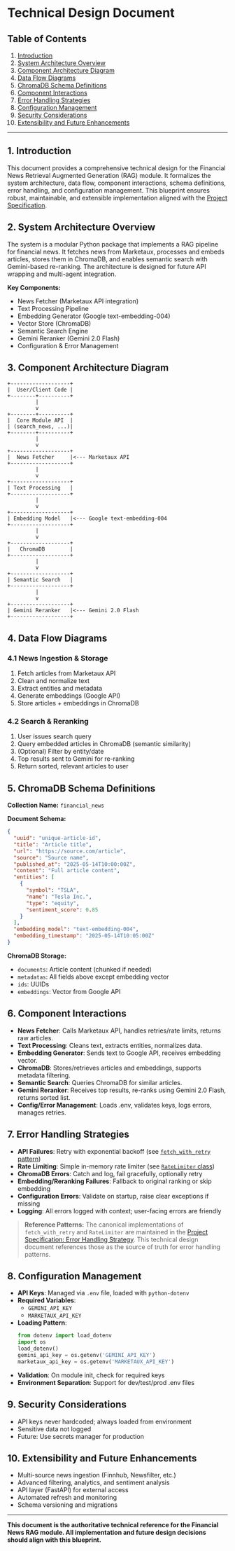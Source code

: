 # Technical Design Document

## Table of Contents
1. [Introduction](#introduction)
2. [System Architecture Overview](#system-architecture-overview)
3. [Component Architecture Diagram](#component-architecture-diagram)
4. [Data Flow Diagrams](#data-flow-diagrams)
5. [ChromaDB Schema Definitions](#chromadb-schema-definitions)
6. [Component Interactions](#component-interactions)
7. [Error Handling Strategies](#error-handling-strategies)
8. [Configuration Management](#configuration-management)
9. [Security Considerations](#security-considerations)
10. [Extensibility and Future Enhancements](#extensibility-and-future-enhancements)

---

## 1. Introduction

This document provides a comprehensive technical design for the Financial News Retrieval Augmented Generation (RAG) module. It formalizes the system architecture, data flow, component interactions, schema definitions, error handling, and configuration management. This blueprint ensures robust, maintainable, and extensible implementation aligned with the [Project Specification](./project_spec.md).

## 2. System Architecture Overview

The system is a modular Python package that implements a RAG pipeline for financial news. It fetches news from Marketaux, processes and embeds articles, stores them in ChromaDB, and enables semantic search with Gemini-based re-ranking. The architecture is designed for future API wrapping and multi-agent integration.

**Key Components:**
- News Fetcher (Marketaux API integration)
- Text Processing Pipeline
- Embedding Generator (Google text-embedding-004)
- Vector Store (ChromaDB)
- Semantic Search Engine
- Gemini Reranker (Gemini 2.0 Flash)
- Configuration & Error Management

## 3. Component Architecture Diagram

```
+-------------------+
|  User/Client Code |
+--------+----------+
         |
         v
+--------+----------+
|  Core Module API  |
| (search_news, ...)|
+--------+----------+
         |
         v
+-------------------+
|  News Fetcher     |<--- Marketaux API
+-------------------+
         |
         v
+-------------------+
| Text Processing   |
+-------------------+
         |
         v
+-------------------+
| Embedding Model   |<--- Google text-embedding-004
+-------------------+
         |
         v
+-------------------+
|   ChromaDB        |
+-------------------+
         |
         v
+-------------------+
| Semantic Search   |
+-------------------+
         |
         v
+-------------------+
| Gemini Reranker   |<--- Gemini 2.0 Flash
+-------------------+
```

## 4. Data Flow Diagrams

### 4.1 News Ingestion & Storage

1. Fetch articles from Marketaux API
2. Clean and normalize text
3. Extract entities and metadata
4. Generate embeddings (Google API)
5. Store articles + embeddings in ChromaDB

### 4.2 Search & Reranking

1. User issues search query
2. Query embedded articles in ChromaDB (semantic similarity)
3. (Optional) Filter by entity/date
4. Top results sent to Gemini for re-ranking
5. Return sorted, relevant articles to user

## 5. ChromaDB Schema Definitions

**Collection Name:** `financial_news`

**Document Schema:**
```json
{
  "uuid": "unique-article-id",
  "title": "Article title",
  "url": "https://source.com/article",
  "source": "Source name",
  "published_at": "2025-05-14T10:00:00Z",
  "content": "Full article content",
  "entities": [
    {
      "symbol": "TSLA",
      "name": "Tesla Inc.",
      "type": "equity",
      "sentiment_score": 0.85
    }
  ],
  "embedding_model": "text-embedding-004",
  "embedding_timestamp": "2025-05-14T10:05:00Z"
}
```

**ChromaDB Storage:**
- `documents`: Article content (chunked if needed)
- `metadatas`: All fields above except embedding vector
- `ids`: UUIDs
- `embeddings`: Vector from Google API

## 6. Component Interactions

- **News Fetcher**: Calls Marketaux API, handles retries/rate limits, returns raw articles.
- **Text Processing**: Cleans text, extracts entities, normalizes data.
- **Embedding Generator**: Sends text to Google API, receives embedding vector.
- **ChromaDB**: Stores/retrieves articles and embeddings, supports metadata filtering.
- **Semantic Search**: Queries ChromaDB for similar articles.
- **Gemini Reranker**: Receives top results, re-ranks using Gemini 2.0 Flash, returns sorted list.
- **Config/Error Management**: Loads .env, validates keys, logs errors, manages retries.

## 7. Error Handling Strategies

- **API Failures**: Retry with exponential backoff (see [`fetch_with_retry` pattern](./project_spec.md#error-handling-strategy))
- **Rate Limiting**: Simple in-memory rate limiter (see [`RateLimiter` class](./project_spec.md#error-handling-strategy))
- **ChromaDB Errors**: Catch and log, fail gracefully, optionally retry
- **Embedding/Reranking Failures**: Fallback to original ranking or skip embedding
- **Configuration Errors**: Validate on startup, raise clear exceptions if missing
- **Logging**: All errors logged with context; user-facing errors are friendly

> **Reference Patterns:**
> The canonical implementations of `fetch_with_retry` and `RateLimiter` are maintained in the [Project Specification: Error Handling Strategy](./project_spec.md#error-handling-strategy). This technical design document references those as the source of truth for error handling patterns.

## 8. Configuration Management

- **API Keys**: Managed via `.env` file, loaded with `python-dotenv`
- **Required Variables**:
  - `GEMINI_API_KEY`
  - `MARKETAUX_API_KEY`
- **Loading Pattern**:
  ```python
  from dotenv import load_dotenv
  import os
  load_dotenv()
  gemini_api_key = os.getenv('GEMINI_API_KEY')
  marketaux_api_key = os.getenv('MARKETAUX_API_KEY')
  ```
- **Validation**: On module init, check for required keys
- **Environment Separation**: Support for dev/test/prod .env files

## 9. Security Considerations

- API keys never hardcoded; always loaded from environment
- Sensitive data not logged
- Future: Use secrets manager for production

## 10. Extensibility and Future Enhancements

- Multi-source news ingestion (Finnhub, Newsfilter, etc.)
- Advanced filtering, analytics, and sentiment analysis
- API layer (FastAPI) for external access
- Automated refresh and monitoring
- Schema versioning and migrations

---

**This document is the authoritative technical reference for the Financial News RAG module. All implementation and future design decisions should align with this blueprint.**
